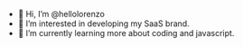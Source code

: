 - 👋 Hi, I’m @hellolorenzo
- 👀 I’m interested in developing my SaaS brand.
- 🌱 I’m currently learning more about coding and javascript.

<!---
hellolorenzo/hellolorenzo is a ✨ special ✨ repository because its `README.md` (this file) appears on your GitHub profile.
You can click the Preview link to take a look at your changes.
--->
